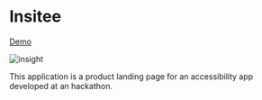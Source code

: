# Insitee

[Demo](https://makensonn.github.io/insitee/)

![insight](https://github.com/makensonn/insitee/assets/22712773/5202669c-e31f-495a-a1b8-ca265d0926e9)

This application is a product landing page for an accessibility app developed at an hackathon.
